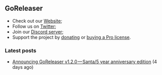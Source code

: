 ## GoReleaser

- Check out our [Website](https://goreleaser.com);
- Follow us on [Twitter](https://twitter.com/goreleaser);
- Join our [Discord server](https://discord.gg/RGEBtg8vQ6);
- Support the project by [donating](https://opencollective.com/goreleaser) or [buying a Pro license](https://goreleaser.com/pro/).

### Latest posts
- [Announcing GoReleaser v1.2.0 — Santa/5 year anniversary edition](https://blog.goreleaser.com/announcing-goreleaser-v1-2-0-santa-5-year-anniversary-edition-3b486295d708?source=rss----17aa0cbd263f---4) (4 days ago)
